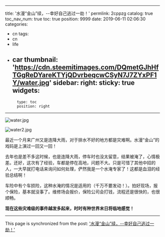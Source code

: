 
---
title: '水漫“金山”续，--幸好自己逃过一劫！'
permlink: 2cppzg
catalog: true
toc_nav_num: true
toc: true
position: 9999
date: 2019-06-11 02:06:30
categories:
- cn
tags:
- cn
- life
- car
thumbnail: 'https://cdn.steemitimages.com/DQmetGJhHfTGgReDYareKTYjQDvrbeqcwCSyN7J7ZYxPF1Y/water.jpg'
sidebar:
    right:
        sticky: true
widgets:
    -
        type: toc
        position: right
---


![water.jpg](https://cdn.steemitimages.com/DQmetGJhHfTGgReDYareKTYjQDvrbeqcwCSyN7J7ZYxPF1Y/water.jpg)

![water2.jpg](https://cdn.steemitimages.com/DQmem5Bsfn8HdgYsbVBX46W3jr8onzzA7K1m39enjYcenab/water2.jpg)

最近一个月来广州又是连降大雨，对于排水不好的地方都是灾难啊。水漫“金山”的戏码是上演过一回又一回！

去年也是差不多这时候，也是连降大雨，停车时也没太留意，结果被淹了，心情极差。还好，这次有了经验，车都是停在高地，问题不大。只是可惜了其他中招的人，一大早就打电话来询问如何处理，俨然我是一个水淹专家了！这都是血泪的经验总结啊！

车险中有个车损险，这种水淹的情况是适用的（千万不要发动！）。拍好现场，报个保险，基本就没事了。维修场会报价，保险公司会打钱，流程还是很快的，也很顺畅。

**现在这些灾难级的事件越发多起来，时时有种世界末日将临地感觉！**

- - -

This page is synchronized from the post: ['水漫“金山”续，--幸好自己逃过一劫！'](https://steemit.com/@lemooljiang/2cppzg)
